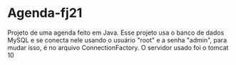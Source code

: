 # Agenda-fj21
Projeto de uma agenda feito em Java. 
Esse projeto usa o banco de dados MySQL e se conecta nele usando o usuário "root" e a senha "admin", para mudar isso, é no arquivo ConnectionFactory. 
O servidor usado foi o tomcat 10
